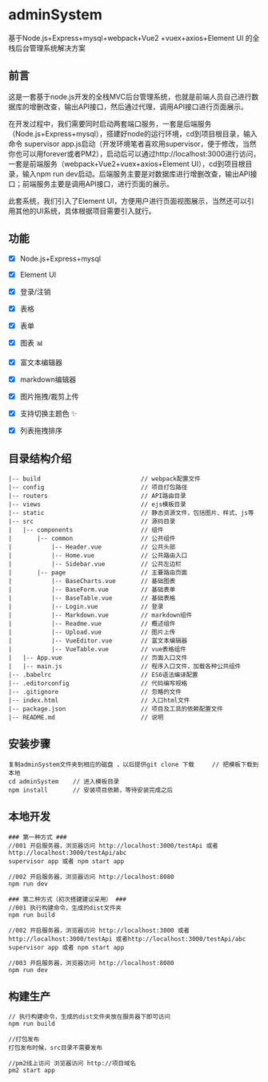 # adminSystem #
基于Node.js+Express+mysql+webpack+Vue2 +vuex+axios+Element UI 的全栈后台管理系统解决方案

## 前言 ##
这是一套基于node.js开发的全栈MVC后台管理系统，也就是前端人员自己进行数据库的增删改查，输出API接口，然后通过代理，调用API接口进行页面展示。

在开发过程中，我们需要同时启动两套端口服务，一套是后端服务（Node.js+Express+mysql），搭建好node的运行环境，cd到项目根目录，输入命令 supervisor app.js启动（开发环境笔者喜欢用supervisor，便于修改，当然你也可以用forever或者PM2），启动后可以通过http://localhost:3000进行访问，一套是前端服务（webpack+Vue2+vuex+axios+Element UI），cd到项目根目录，输入npm run dev启动。后端服务主要是对数据库进行增删改查，输出API接口；前端服务主要是调用API接口，进行页面的展示。

此套系统，我们引入了Element UI，方便用户进行页面视图展示，当然还可以引用其他的UI系统，具体根据项目需要引入就行。

## 功能 ##
- [x] Node.js+Express+mysql
- [x] Element UI
- [x] 登录/注销
- [x] 表格
- [x] 表单
- [x] 图表 :bar_chart:
- [x] 富文本编辑器
- [x] markdown编辑器
- [x] 图片拖拽/裁剪上传
- [x] 支持切换主题色 :sparkles:
- [x] 列表拖拽排序


## 目录结构介绍 ##

	|-- build                            // webpack配置文件
	|-- config                           // 项目打包路径
	|-- routers 						 // API路由目录
	|-- views 						 	 // ejs模板目录
	|-- static 						 	 // 静态资源文件，包括图片、样式、js等
	|-- src                              // 源码目录
	|   |-- components                   // 组件
	|       |-- common                   // 公共组件
	|           |-- Header.vue           // 公共头部
	|           |-- Home.vue           	 // 公共路由入口
	|           |-- Sidebar.vue          // 公共左边栏
	|		|-- page                   	 // 主要路由页面
	|           |-- BaseCharts.vue       // 基础图表
	|           |-- BaseForm.vue         // 基础表单
	|           |-- BaseTable.vue        // 基础表格
	|           |-- Login.vue          	 // 登录
	|           |-- Markdown.vue         // markdown组件
	|           |-- Readme.vue           // 概述组件
	|           |-- Upload.vue           // 图片上传
	|           |-- VueEditor.vue        // 富文本编辑器
	|           |-- VueTable.vue         // vue表格组件
	|   |-- App.vue                      // 页面入口文件
	|   |-- main.js                      // 程序入口文件，加载各种公共组件
	|-- .babelrc                         // ES6语法编译配置
	|-- .editorconfig                    // 代码编写规格
	|-- .gitignore                       // 忽略的文件
	|-- index.html                       // 入口html文件
	|-- package.json                     // 项目及工具的依赖配置文件
	|-- README.md                        // 说明


## 安装步骤 ##

	复制adminSystem文件夹到相应的磁盘 ，以后提供git clone 下载     // 把模板下载到本地
	cd adminSystem    // 进入模板目录
	npm install       // 安装项目依赖，等待安装完成之后

## 本地开发 ##
	### 第一种方式 ###
	//001 开启服务器，浏览器访问 http://localhost:3000/testApi 或者http://localhost:3000/testApi/abc
	supervisor app 或者 npm start app

	//002 开启服务器，浏览器访问 http://localhost:8080
	npm run dev

	### 第二种方式（初次搭建建议采用） ###
	//001 执行构建命令，生成的dist文件夹
	npm run build

	//002 开启服务器，浏览器访问 http://localhost:3000 或者 http://localhost:3000/testApi 或者http://localhost:3000/testApi/abc
	supervisor app 或者 npm start app

	//003 开启服务器，浏览器访问 http://localhost:8080
	npm run dev

## 构建生产 ##
	// 执行构建命令，生成的dist文件夹放在服务器下即可访问
	npm run build
	
	//打包发布
	打包发布时候，src目录不需要发布

	//pm2线上访问 浏览器访问 http://项目域名
	pm2 start app
